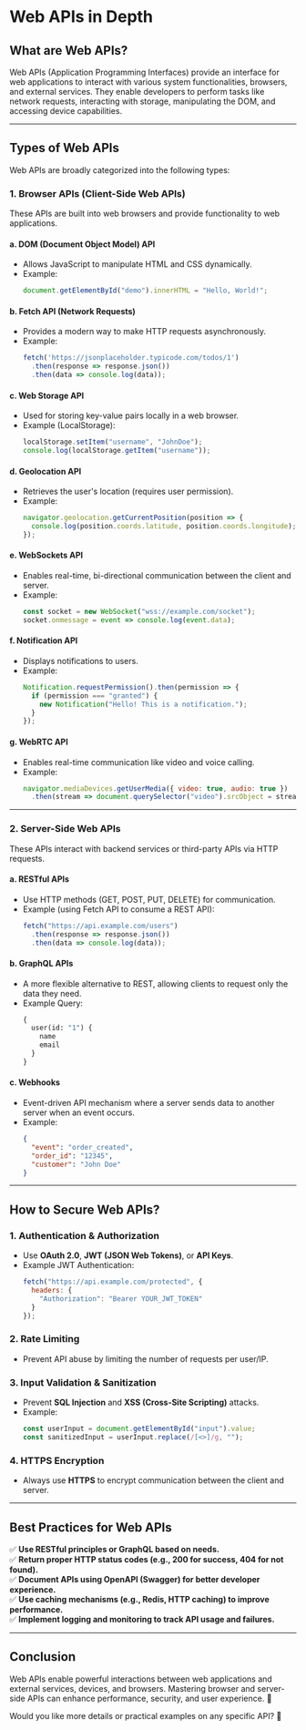 # **Web APIs in Depth**

## **What are Web APIs?**
Web APIs (Application Programming Interfaces) provide an interface for web applications to interact with various system functionalities, browsers, and external services. They enable developers to perform tasks like network requests, interacting with storage, manipulating the DOM, and accessing device capabilities.

---

## **Types of Web APIs**
Web APIs are broadly categorized into the following types:

### **1. Browser APIs (Client-Side Web APIs)**
These APIs are built into web browsers and provide functionality to web applications.

#### **a. DOM (Document Object Model) API**
- Allows JavaScript to manipulate HTML and CSS dynamically.
- Example:
  ```javascript
  document.getElementById("demo").innerHTML = "Hello, World!";
  ```

#### **b. Fetch API (Network Requests)**
- Provides a modern way to make HTTP requests asynchronously.
- Example:
  ```javascript
  fetch('https://jsonplaceholder.typicode.com/todos/1')
    .then(response => response.json())
    .then(data => console.log(data));
  ```

#### **c. Web Storage API**
- Used for storing key-value pairs locally in a web browser.
- Example (LocalStorage):
  ```javascript
  localStorage.setItem("username", "JohnDoe");
  console.log(localStorage.getItem("username"));
  ```

#### **d. Geolocation API**
- Retrieves the user's location (requires user permission).
- Example:
  ```javascript
  navigator.geolocation.getCurrentPosition(position => {
    console.log(position.coords.latitude, position.coords.longitude);
  });
  ```

#### **e. WebSockets API**
- Enables real-time, bi-directional communication between the client and server.
- Example:
  ```javascript
  const socket = new WebSocket("wss://example.com/socket");
  socket.onmessage = event => console.log(event.data);
  ```

#### **f. Notification API**
- Displays notifications to users.
- Example:
  ```javascript
  Notification.requestPermission().then(permission => {
    if (permission === "granted") {
      new Notification("Hello! This is a notification.");
    }
  });
  ```

#### **g. WebRTC API**
- Enables real-time communication like video and voice calling.
- Example:
  ```javascript
  navigator.mediaDevices.getUserMedia({ video: true, audio: true })
    .then(stream => document.querySelector("video").srcObject = stream);
  ```

---

### **2. Server-Side Web APIs**
These APIs interact with backend services or third-party APIs via HTTP requests.

#### **a. RESTful APIs**
- Use HTTP methods (GET, POST, PUT, DELETE) for communication.
- Example (using Fetch API to consume a REST API):
  ```javascript
  fetch("https://api.example.com/users")
    .then(response => response.json())
    .then(data => console.log(data));
  ```

#### **b. GraphQL APIs**
- A more flexible alternative to REST, allowing clients to request only the data they need.
- Example Query:
  ```graphql
  {
    user(id: "1") {
      name
      email
    }
  }
  ```

#### **c. Webhooks**
- Event-driven API mechanism where a server sends data to another server when an event occurs.
- Example:
  ```json
  {
    "event": "order_created",
    "order_id": "12345",
    "customer": "John Doe"
  }
  ```

---

## **How to Secure Web APIs?**
### **1. Authentication & Authorization**
- Use **OAuth 2.0**, **JWT (JSON Web Tokens)**, or **API Keys**.
- Example JWT Authentication:
  ```javascript
  fetch("https://api.example.com/protected", {
    headers: {
      "Authorization": "Bearer YOUR_JWT_TOKEN"
    }
  });
  ```

### **2. Rate Limiting**
- Prevent API abuse by limiting the number of requests per user/IP.

### **3. Input Validation & Sanitization**
- Prevent **SQL Injection** and **XSS (Cross-Site Scripting)** attacks.
- Example:
  ```javascript
  const userInput = document.getElementById("input").value;
  const sanitizedInput = userInput.replace(/[<>]/g, "");
  ```

### **4. HTTPS Encryption**
- Always use **HTTPS** to encrypt communication between the client and server.

---

## **Best Practices for Web APIs**
✅ **Use RESTful principles or GraphQL based on needs.**  
✅ **Return proper HTTP status codes (e.g., 200 for success, 404 for not found).**  
✅ **Document APIs using OpenAPI (Swagger) for better developer experience.**  
✅ **Use caching mechanisms (e.g., Redis, HTTP caching) to improve performance.**  
✅ **Implement logging and monitoring to track API usage and failures.**  

---

## **Conclusion**
Web APIs enable powerful interactions between web applications and external services, devices, and browsers. Mastering browser and server-side APIs can enhance performance, security, and user experience. 🚀

Would you like more details or practical examples on any specific API? 🤔

